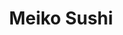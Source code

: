 ---
layout: place
title: "Meiko Sushi"
permalink: /california/pleasanton/meiko-sushi.html
stateAbbr: CA
stateName: California
cityName: Pleasanton
place_id: ChIJ9fWmJAzpj4ARP30cNUBpaO4
photos:
  - name: >-
      places/ChIJ9fWmJAzpj4ARP30cNUBpaO4/photos/AeeoHcK9z2911_WTXeJpSdC5kDE3kmvkvPNbuaGMLLy0n6tTU1qyynrCjRam7bKF7bgeRnTvHebNk-cBMjZMn5bkkxbFMt2dM5sDx1XqEG4TZqsKoi5QnMtlKw6CsYsGbcwRBI0pZQvT-YQabFD5K6sUSJSav69Agd0gZOaLNPjAWxQpZzT6OwqAprNtpqpFkYsKJAtHIwaCReXQ4JKiLG2azZ8EhAqCv495N_M1-U6I1Dfa0W53pLMtf6vQ6w_wzrgGFyy0le0XeqHYenzxJcCNUwlzFI_nC4qBNf3gVk6Z33YeKS_SPg7QfPX4jszVBMMPEHM3GyMc1vuh4eMna3nOOPc3i7uFyLlSpWnh_OQuOo47qeDRZMndePKdxcX6kG6FWfKXglpxrzzWNzcEMLgFUuYY0gp3hxC9mM7GTWU5n2WiXQ
    widthPx: 3579
    heightPx: 2133
    authorAttributions:
      - displayName: Fadi MEAWAD
        uri: https://maps.google.com/maps/contrib/102786894293560053765
        photoUri: >-
          https://lh3.googleusercontent.com/a-/ALV-UjW_MiM8WARRtheSHVlFC1HqcrXbGMWe2jrw2D3966FNOX1Vo7UaFg=s100-p-k-no-mo
    flagContentUri: >-
      https://www.google.com/local/imagery/report/?cb_client=maps_api_places.places_api&image_key=!1e10!2sCIHM0ogKEICAgICM1rzjJw&hl=en-US
    googleMapsUri: >-
      https://www.google.com/maps/place//data=!3m4!1e2!3m2!1sCIHM0ogKEICAgICM1rzjJw!2e10!4m2!3m1!1s0x808fe90c24a6f5f5:0xee686940351c7d3f
  - name: >-
      places/ChIJ9fWmJAzpj4ARP30cNUBpaO4/photos/AeeoHcKBt5h8c5r1xqKXxS0IA4dQtpuVMadt558_mBOqigAqalQ9UaUSbdxiBwEwONp3Hf09xZ9ojdXfKRd8hKsi2IBSXa9b98oCnrSTUd4-txEDdXNlJwNKmPXm0z3UmuS2D0GMl57b-HDRA4FC1mDK0Txu3CC4kDNfz85mhBN6TyppLnL_izdh6oxbhY-2KmRmxQraeMWnbn7TefR2vxihhnVvALxYWcSQGuY7Tc-28sRwdhoKLEjQDiQbxdZhGYdaNDRi24VOo5SyoQYl8S7ZV_N-RthX2s_a2_clCgVwV1oYNQGF_bOfSTdvRyHlojQiwor8ZULh7h6KIDTMASoXHl9jmCNO3DvG_XkeEQ8vHP8mTMhUSJFpcleSPqlTt99trj41H-offahgroSFnuaGDHhvBF8INetJG7_6a1_WgURLSQ
    widthPx: 4005
    heightPx: 2353
    authorAttributions:
      - displayName: Fadi MEAWAD
        uri: https://maps.google.com/maps/contrib/102786894293560053765
        photoUri: >-
          https://lh3.googleusercontent.com/a-/ALV-UjW_MiM8WARRtheSHVlFC1HqcrXbGMWe2jrw2D3966FNOX1Vo7UaFg=s100-p-k-no-mo
    flagContentUri: >-
      https://www.google.com/local/imagery/report/?cb_client=maps_api_places.places_api&image_key=!1e10!2sCIHM0ogKEICAgICM1rzjVw&hl=en-US
    googleMapsUri: >-
      https://www.google.com/maps/place//data=!3m4!1e2!3m2!1sCIHM0ogKEICAgICM1rzjVw!2e10!4m2!3m1!1s0x808fe90c24a6f5f5:0xee686940351c7d3f
  - name: >-
      places/ChIJ9fWmJAzpj4ARP30cNUBpaO4/photos/AeeoHcLYEjuvAx2hEF6KhaaiFSGQM_O0Zjnt7XJ17BVEUmWsAmvx0_rMRDraH88A67V2zZoku2u1fkfCOI8RTCPglPUrnLpR2dD7IsIFtaBPQ3cL-pO7ao7ti52wQ1Z4wFgjH5vYRYgkeF5WUeBu28-eINCNPNRrsMLbhJBcGCA3xbjACqQVUqNATjP9J7Z185VbVA9Ro3Dj4hJyQ5f-j-xw-5tvg1aniv8aQxh_0ycx2drC9SO7cZE3UnY4kmqBGY3WmaUkuhoxRJK4ke-1s3HwQNWky8rnpNNgLI0lyxPXZIVRqBL1XEgJkKS4EY5xJRcDwc-JhwJnZV7-pcoLqR2XDlOeheHfxq-LqlfEfHWBw9eEIZdoWJkBZUKVuARVCRUfY2ro5B-sAK_hzDsR5VSRTTTI6TAqgmcF6Iy8DI3perrgK2k_
    widthPx: 3024
    heightPx: 4032
    authorAttributions:
      - displayName: Jack Hu
        uri: https://maps.google.com/maps/contrib/116996527365156449860
        photoUri: >-
          https://lh3.googleusercontent.com/a-/ALV-UjWG7jDzqsMLO_gsicPKzOOgzYRj20bnueG6TFomdRvUuHQUq8ndVQ=s100-p-k-no-mo
    flagContentUri: >-
      https://www.google.com/local/imagery/report/?cb_client=maps_api_places.places_api&image_key=!1e10!2sCIHM0ogKEICAgIDR16O4lwE&hl=en-US
    googleMapsUri: >-
      https://www.google.com/maps/place//data=!3m4!1e2!3m2!1sCIHM0ogKEICAgIDR16O4lwE!2e10!4m2!3m1!1s0x808fe90c24a6f5f5:0xee686940351c7d3f
  - name: >-
      places/ChIJ9fWmJAzpj4ARP30cNUBpaO4/photos/AeeoHcLkJnPxjAOxE9zvbvi19O5YWNcIB2B9wFqOhfHSSnneSHmG4lmUNJYYHKpnqeYVhZRXMfUjI_p15FlC3Usb4mv7diQYPicr9mfNfcgZs04rYaQPHa-6GEQAH-Z7yeUfP65pA_vehQ79ZdihAz1xMIpR5CMSEkvFYsI1vPqi3ejk7TplbsDOANx7F3tfwRzscWut3dZi3eYJl0zcSCuNT8gW1NeNagQNhHhfjIAhK4KRGEdeEsP7vfRA3Eh_wrOS2UgWo-fJtYsdbNmeJuWmWpQ8YC53TOXk2Eq2ileF0UZiLVjRmBVm2WnCjUhmdAT-0Cp53NTUf03vpRha5UIv77CPwO7mOAasMIivssy9rLEgyzqWkwUsTuNJPZRR9vGPsZoHqbADhq9dnNubzWQ6GrTsrDVZ7ejarx_6kyLXCZmMnQ
    widthPx: 3000
    heightPx: 4000
    authorAttributions:
      - displayName: Kelcey T
        uri: https://maps.google.com/maps/contrib/114596222282815783666
        photoUri: >-
          https://lh3.googleusercontent.com/a-/ALV-UjWGPROcy7Yie9Q7r61XtWQfjj-ASUryDZ5ZFcch9_lzo6hwvQ=s100-p-k-no-mo
    flagContentUri: >-
      https://www.google.com/local/imagery/report/?cb_client=maps_api_places.places_api&image_key=!1e10!2sCIHM0ogKEICAgIC1wIPWHw&hl=en-US
    googleMapsUri: >-
      https://www.google.com/maps/place//data=!3m4!1e2!3m2!1sCIHM0ogKEICAgIC1wIPWHw!2e10!4m2!3m1!1s0x808fe90c24a6f5f5:0xee686940351c7d3f
  - name: >-
      places/ChIJ9fWmJAzpj4ARP30cNUBpaO4/photos/AeeoHcILGPV1QrYPum-uK9G9CnaiQehngtApljBy5_WOz-uRASyUr8D_ft13zrTtejcB_CJzu92AeeIFcp-ehRqaEHH6XNIxwlHpSTAoBUldm63u_S9LC9B-_ZiRquHA7TfNPw27_CCogwAQcDV2PUyMMgOJOPtd_I_xTU6VUNt4NbPO5vGupx9ENZZbXUwmACtxcBKNYSPcdJU6jVfUXTyzXrdeIQnPvgYhpMSSWLVgwR1GDWlMg_dfz01HvtTyff6IWaVSnrvstOIznyDsds8nca2IctNt65yL_Y4opYWoyffMoEfPATKkRnqcipdkBmfjfnUARkD6Z8aqN90oksX2ZgMtUvikvi08zgCAN6A2ZSk_s-T9Y7P44u7Sg01l1Z8mHyAlC35t2CmV4oUDj3kZweWvTldW3UwS5TV73V9avL4
    widthPx: 3024
    heightPx: 4032
    authorAttributions:
      - displayName: Sam Sangho Kim
        uri: https://maps.google.com/maps/contrib/105295536267483399961
        photoUri: >-
          https://lh3.googleusercontent.com/a-/ALV-UjXHTkHxJ4xofOjy-YD0k3vfn0cX-Sy6McIECILJG1URaveT6d5_zQ=s100-p-k-no-mo
    flagContentUri: >-
      https://www.google.com/local/imagery/report/?cb_client=maps_api_places.places_api&image_key=!1e10!2sCIHM0ogKEICAgIC-_KCUWw&hl=en-US
    googleMapsUri: >-
      https://www.google.com/maps/place//data=!3m4!1e2!3m2!1sCIHM0ogKEICAgIC-_KCUWw!2e10!4m2!3m1!1s0x808fe90c24a6f5f5:0xee686940351c7d3f
  - name: >-
      places/ChIJ9fWmJAzpj4ARP30cNUBpaO4/photos/AeeoHcIKvXlytes5x2Ip5vMxv61cSsy3_wS8WfEmpUyATAHDPmG3C_u5Qx57sKbK4_HoQD5R4uXXr7ChecrV6Kd8TPt4IvhT3yDMieah6BwKP5pi1PSlVzK-prS4M8vrmym4aB25WCRUNzzBSm5_y6i-1OxAHesyBh816K3TmO41Dme3ELwMQ3iLF2v9Yr3g5YDsMGgpNfMwadsIWCA17qQ8x9Z-09HAH75pRn5yRzjLIJ77SvhYYRuuDSFsVBxePpHa7uxaIY0k13qjuA-lqGkYCvw0IbfzDYF7JkZuKmMvRkAzETmSGhuhsKQ1AIKuLUDuyfxD60Fc5Hdmnoz2fgapbgjxO_RqU_kNED60qlEY7ZzIM096yJfTtRymF3ROP2K-mKzhQA36h8BG4Jza-oFSzC0PLvaIzmDAoWTK5fmMrfjQuVF2
    widthPx: 4032
    heightPx: 3024
    authorAttributions:
      - displayName: kfmfe04
        uri: https://maps.google.com/maps/contrib/110550568997903343250
        photoUri: >-
          https://lh3.googleusercontent.com/a-/ALV-UjUSWYOdh_qMXDA67U4U2DHqn0W1HSK6lorCgHOZIFcdozrIFE_V=s100-p-k-no-mo
    flagContentUri: >-
      https://www.google.com/local/imagery/report/?cb_client=maps_api_places.places_api&image_key=!1e10!2sCIHM0ogKEICAgICy36aZngE&hl=en-US
    googleMapsUri: >-
      https://www.google.com/maps/place//data=!3m4!1e2!3m2!1sCIHM0ogKEICAgICy36aZngE!2e10!4m2!3m1!1s0x808fe90c24a6f5f5:0xee686940351c7d3f
  - name: >-
      places/ChIJ9fWmJAzpj4ARP30cNUBpaO4/photos/AeeoHcKcKHoF811OGnz3W5WNJOptRF_2puAXX2K0YEJA15W6u9R0u-2Z04sFVPx2Y6HkpXe6qWAnlNgX447bLsKw4VyQoHTfdEbU7jwdPE_FzNwl-GtTILsdJQhLLAjDW2Eby1aCCObZypya-ZVf9yz349c6I_80VAl-2r6BicapHTitiK8UfdVrgdD_kvz036xa5OhWQCkiNOm9Paf9FDuYeavFl68sz-_kCyZtaUs-ff7hh_z1ba1ODWh-2wBX3-8TaVgyh1RVGgSmnUVtHJeoB33lTIO0e25kpK4O543Udwqv9_MT1Ua7k-PJ6HW50bmyM3MyKM6oTTCWALIleUZB52GoI33MxehrOJz5alnPa9NgtManow1TVnAonn3SAtiSksSKDSeW-GcBIZWneGIL91SeIaYH9wAzyvq1a6JO1IyYXw
    widthPx: 3024
    heightPx: 4032
    authorAttributions:
      - displayName: Arpita Saha
        uri: https://maps.google.com/maps/contrib/109580404599546089019
        photoUri: >-
          https://lh3.googleusercontent.com/a-/ALV-UjVuHcLOtv9__7v3NkEO9bXvtFsmu4uNmtb-hAdzB8VpzYLQ_Hcpxg=s100-p-k-no-mo
    flagContentUri: >-
      https://www.google.com/local/imagery/report/?cb_client=maps_api_places.places_api&image_key=!1e10!2sCIHM0ogKEICAgICvj_vFUQ&hl=en-US
    googleMapsUri: >-
      https://www.google.com/maps/place//data=!3m4!1e2!3m2!1sCIHM0ogKEICAgICvj_vFUQ!2e10!4m2!3m1!1s0x808fe90c24a6f5f5:0xee686940351c7d3f
  - name: >-
      places/ChIJ9fWmJAzpj4ARP30cNUBpaO4/photos/AeeoHcKw4tzrBWO-uNbqsWdAjLDQJ2QuGpp6I9vtdx_w2bS23Cq6BPxMZaKg1YaA0v5JnjgfsFKnl9FSFCMl3TC7pll2NEUovXn13evDN0mNlIJsctePpKMOe4wPYlZzczJUt5ujvDZapJtYjEl4nCheQSDTMIuGwQHoTplsjIwAEHow5fhQ8DsK22T8c2aGj3L55ZbauUEvU_aThirjPNwH4zWrvD_R-1QswVwoFTAQT3FZRbRBw3Ny_Vbd7HAf2inwGWE-4hUbnQmVusjBftXCL1mrQkgNjjzf_H4I5HSaDMlJ8EMS7EwcCSrF27moXqtKlhe1fT1seCPfcHX1AvGiVNp9TnU74v3kxU0c-JNdr2_u6Do3iucCySYYv0rDoZu2ebROmAzdMJSFlO5S37r28XHHsjjndk2aNnOPl45vPmqCBC5W
    widthPx: 3024
    heightPx: 4032
    authorAttributions:
      - displayName: Sam Sangho Kim
        uri: https://maps.google.com/maps/contrib/105295536267483399961
        photoUri: >-
          https://lh3.googleusercontent.com/a-/ALV-UjXHTkHxJ4xofOjy-YD0k3vfn0cX-Sy6McIECILJG1URaveT6d5_zQ=s100-p-k-no-mo
    flagContentUri: >-
      https://www.google.com/local/imagery/report/?cb_client=maps_api_places.places_api&image_key=!1e10!2sCIHM0ogKEICAgIC-rMychgE&hl=en-US
    googleMapsUri: >-
      https://www.google.com/maps/place//data=!3m4!1e2!3m2!1sCIHM0ogKEICAgIC-rMychgE!2e10!4m2!3m1!1s0x808fe90c24a6f5f5:0xee686940351c7d3f
  - name: >-
      places/ChIJ9fWmJAzpj4ARP30cNUBpaO4/photos/AeeoHcKElT8xL2jGK1-v8DX-FGXnG1gFQEWmMGq0eT6EZI1NBus3IesQwtJqAEKjb5dk5M942BgmfuB_15CV21kW2XTOE9CegXb1lNv4DYEmEZEXNJMIggZNCmb4eKwLSNJ7YvSzCalVbDXdEFdi6DxqHNh7IYTq6h6NWT5yukacR2-5rKrZO3JyHhc59ezh40cUxSGjIv_G1zAqmP4MeLrrceR9IqYLs9Ad6y5lkO4D_jJbOlhyzu_qILDYAvubZCFynY1nYQ3m75PvJ3xWKvHX8Shr9tBHrv49JSTF_pkZf7D7EPOsw9aRIbKHiLBx8W8rmijGvt3MZNjeUiHc7eKVIdCxVlUWzpAnBsoJTF7VfaGa_DdhF_3iqaMfpOa7L2mXInDDLaJY7FJBWpv4h_WKtSISqrYOE4Rmyfv0nX1nd8w0Pw
    widthPx: 4800
    heightPx: 3600
    authorAttributions:
      - displayName: Deanna Lee
        uri: https://maps.google.com/maps/contrib/107521625760508941165
        photoUri: >-
          https://lh3.googleusercontent.com/a/ACg8ocIyV0lmjxRGVZsVdPxXcDxtEJrCiKJoVo1XtsJFCa7xY_vI5Q=s100-p-k-no-mo
    flagContentUri: >-
      https://www.google.com/local/imagery/report/?cb_client=maps_api_places.places_api&image_key=!1e10!2sCIHM0ogKEICAgID6rqi3MA&hl=en-US
    googleMapsUri: >-
      https://www.google.com/maps/place//data=!3m4!1e2!3m2!1sCIHM0ogKEICAgID6rqi3MA!2e10!4m2!3m1!1s0x808fe90c24a6f5f5:0xee686940351c7d3f
  - name: >-
      places/ChIJ9fWmJAzpj4ARP30cNUBpaO4/photos/AeeoHcJvAVwnKxtWIQVtfj94kkF_YIDDXuxsYkwLqLRVulm8nGXXMcuQvoeTMajeKGTY1-_ZwxpRCVeu565Ys6RnY4G1vvC5u21uKVNXR9tFD3AuLInI5J58kndD657MfFwa60Z6M6Y8LdoTIwcLnOl_Fx0EzBBkdRGpl3GSvwJF-c6EFwplig6sE86BCYNVGR4NwAj8Atadsx6I0Dhb2FRygX1-qygFY-ac0JacVMa9Hx7AMmtuysxd3fiidzGm-Cf4xp1VFzJhcGNSKuQJI9goR9JqkhdIFR7cN2swFuMaWpJBSvujAUK-CC5yV_nSHH9IPBmlsErTHFdcVG9YBeJ37LRBLk9XDca1hiRiuh3Lc3VjKayLEnHLhs_QDmCVMMn3mYEtBG4EQK12kaJ_8FppaEhKtRRiB13LEZa6J8jlLxI4MQ
    widthPx: 2448
    heightPx: 3264
    authorAttributions:
      - displayName: Sean Webber
        uri: https://maps.google.com/maps/contrib/102566092866977315095
        photoUri: >-
          https://lh3.googleusercontent.com/a-/ALV-UjXKL1CVLXzHbUWg2TJiw_xJDnhvWOQ1d8DwLu7xt3iA4_rKPavlqg=s100-p-k-no-mo
    flagContentUri: >-
      https://www.google.com/local/imagery/report/?cb_client=maps_api_places.places_api&image_key=!1e10!2sCIHM0ogKEICAgICflcyaTQ&hl=en-US
    googleMapsUri: >-
      https://www.google.com/maps/place//data=!3m4!1e2!3m2!1sCIHM0ogKEICAgICflcyaTQ!2e10!4m2!3m1!1s0x808fe90c24a6f5f5:0xee686940351c7d3f
address: 4301 Valley Ave B, Pleasanton, CA 94566, USA
street: 4301 Valley Ave B
city: Pleasanton
state: CA
zip: '94566'
country: USA
neighborhood: null
latitude: '37.677073'
longitude: '-121.875675'
accessibility_options:
  wheelchairAccessibleParking: true
  wheelchairAccessibleEntrance: true
  wheelchairAccessibleRestroom: true
  wheelchairAccessibleSeating: true
business_status: OPERATIONAL
name: Meiko Sushi
google_maps_links:
  directionsUri: >-
    https://www.google.com/maps/dir//''/data=!4m7!4m6!1m1!4e2!1m2!1m1!1s0x808fe90c24a6f5f5:0xee686940351c7d3f!3e0
  placeUri: https://maps.google.com/?cid=17179096503094639935
  writeAReviewUri: >-
    https://www.google.com/maps/place//data=!4m3!3m2!1s0x808fe90c24a6f5f5:0xee686940351c7d3f!12e1
  reviewsUri: >-
    https://www.google.com/maps/place//data=!4m4!3m3!1s0x808fe90c24a6f5f5:0xee686940351c7d3f!9m1!1b1
  photosUri: >-
    https://www.google.com/maps/place//data=!4m3!3m2!1s0x808fe90c24a6f5f5:0xee686940351c7d3f!10e5
primary_type: Restaurant
opening_hours:
  regular: null
  current: null
secondary_opening_hours:
  regular:
    weekdayDescriptions: null
    type: null
  current:
    weekdayDescriptions: null
    type: null
phone: (925) 462-3321
price_level: PRICE_LEVEL_MODERATE
price_range: $20 &ndash; $30
rating: '4.3'
rating_count: 383
website: https://meikosushi.com/
description: null
reviews: null
parking_options: null
payment_options: null
allow_dogs: null
curbside_pickup: null
delivery: null
dine_in: null
good_for_children: null
good_for_groups: null
good_for_sports: null
live_music: null
menu_for_children: null
outdoor_seating: null
reservable: null
restroom: null
serves_beer: null
serves_breakfast: null
serves_brunch: null
serves_cocktails: null
serves_coffee: null
serves_dinner: null
serves_dessert: null
serves_lunch: null
serves_vegetarian_food: null
serves_wine: null
takeout: null

---